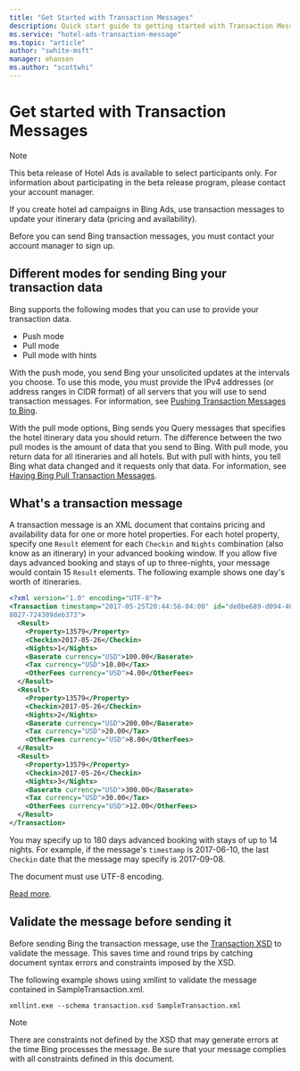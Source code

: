 ```yaml
---
title: "Get Started with Transaction Messages"
description: Quick start guide to getting started with Transaction Messages
ms.service: "hotel-ads-transaction-message"
ms.topic: "article"
author: "swhite-msft"
manager: ehansen
ms.author: "scottwhi"
---
```


# Get started with Transaction Messages

> [!NOTE]
> This beta release of Hotel Ads is available to select participants only. For information about participating in the beta release program, please contact your account manager.

If you create hotel ad campaigns in Bing Ads, use transaction messages to update your itinerary data (pricing and availability). 

Before you can send Bing transaction messages, you must contact your account manager to sign up.

## Different modes for sending Bing your transaction data

 Bing supports the following modes that you can use to provide your transaction data.

- Push mode
- Pull mode
- Pull mode with hints

With the push mode, you send Bing your unsolicited updates at the intervals you choose. To use this mode, you must provide the IPv4 addresses (or address ranges in CIDR format) of all servers that you will use to send transaction messages. For information, see [Pushing Transaction Messages to Bing](../transaction-message/push-transaction-message.md).

With the pull mode options, Bing sends you Query messages that specifies the hotel itinerary data you should return. The difference between the two pull modes is the amount of data that you send to Bing. With pull mode, you return data for all itineraries and all hotels. But with pull with hints, you tell Bing what data changed and it requests only that data. For information, see [Having Bing Pull Transaction Messages](../transaction-message/pull-transaction-message.md).



## What's a transaction message 

A transaction message is an XML document that contains pricing and availability data for one or more hotel properties. For each hotel property, specify one `Result` element for each `Checkin` and `Nights` combination (also know as an itinerary) in your advanced booking window. If you allow five days advanced booking and stays of up to three-nights, your message would contain 15 `Result` elements. The following example shows one day's worth of itineraries.

```xml
<?xml version="1.0" encoding="UTF-8"?>
<Transaction timestamp="2017-05-25T20:44:56-04:00" id="de0be689-d094-406e-
8027-724309deb373">
  <Result>
    <Property>13579</Property>
    <Checkin>2017-05-26</Checkin>
    <Nights>1</Nights>
    <Baserate currency="USD">100.00</Baserate>
    <Tax currency="USD">10.00</Tax>
    <OtherFees currency="USD">4.00</OtherFees>
  </Result>
  <Result>
    <Property>13579</Property>
    <Checkin>2017-05-26</Checkin>
    <Nights>2</Nights>
    <Baserate currency="USD">200.00</Baserate>
    <Tax currency="USD">20.00</Tax>
    <OtherFees currency="USD">8.00</OtherFees>
  </Result>
  <Result>
    <Property>13579</Property>
    <Checkin>2017-05-26</Checkin>
    <Nights>3</Nights>
    <Baserate currency="USD">300.00</Baserate>
    <Tax currency="USD">30.00</Tax>
    <OtherFees currency="USD">12.00</OtherFees>
  </Result>
</Transaction>
```

You may specify up to 180 days advanced booking with stays of up to 14 nights. For example, if the message's `timestamp` is 2017-06-10, the last `Checkin` date that the message may specify is 2017-09-08.

The document must use UTF-8 encoding.

[Read more](../transaction-message/create-transaction-message.md).


## Validate the message before sending it

Before sending Bing the transaction message, use the [Transaction XSD](https://bhacstatic.blob.core.windows.net/schemas/transaction.xsd) to validate the message. This saves time and round trips by catching document syntax errors and constraints imposed by the XSD. 

The following example shows using xmllint to validate the message contained in SampleTransaction.xml.

```
xmllint.exe --schema transaction.xsd SampleTransaction.xml
```

> [!NOTE]
> There are constraints not defined by the XSD that may generate errors at the time Bing processes the message. Be sure that your message complies with all constraints defined in this document.

